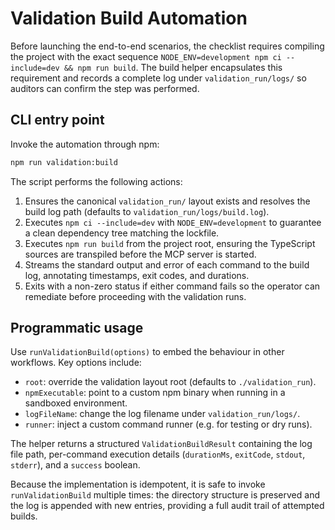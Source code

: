 # Validation Build Automation

Before launching the end-to-end scenarios, the checklist requires compiling the
project with the exact sequence `NODE_ENV=development npm ci --include=dev &&
npm run build`. The build helper encapsulates this requirement and records a
complete log under `validation_run/logs/` so auditors can confirm the step was
performed.

## CLI entry point

Invoke the automation through npm:

```bash
npm run validation:build
```

The script performs the following actions:

1. Ensures the canonical `validation_run/` layout exists and resolves the build
   log path (defaults to `validation_run/logs/build.log`).
2. Executes `npm ci --include=dev` with `NODE_ENV=development` to guarantee a
   clean dependency tree matching the lockfile.
3. Executes `npm run build` from the project root, ensuring the TypeScript
   sources are transpiled before the MCP server is started.
4. Streams the standard output and error of each command to the build log,
   annotating timestamps, exit codes, and durations.
5. Exits with a non-zero status if either command fails so the operator can
   remediate before proceeding with the validation runs.

## Programmatic usage

Use `runValidationBuild(options)` to embed the behaviour in other workflows.
Key options include:

- `root`: override the validation layout root (defaults to `./validation_run`).
- `npmExecutable`: point to a custom npm binary when running in a sandboxed
  environment.
- `logFileName`: change the log filename under `validation_run/logs/`.
- `runner`: inject a custom command runner (e.g. for testing or dry runs).

The helper returns a structured `ValidationBuildResult` containing the log file
path, per-command execution details (`durationMs`, `exitCode`, `stdout`,
`stderr`), and a `success` boolean.

Because the implementation is idempotent, it is safe to invoke `runValidationBuild`
multiple times: the directory structure is preserved and the log is appended with
new entries, providing a full audit trail of attempted builds.
